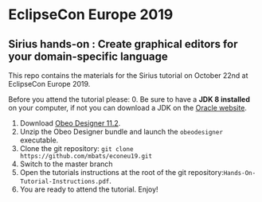 # EclipseCon Europe 2019
## Sirius hands-on : Create graphical editors for your domain-specific language

This repo contains the materials for the Sirius tutorial on October 22nd at EclipseCon Europe 2019.

Before you attend the tutorial please:
0. Be sure to have a **JDK 8 installed** on your computer, if not you can download a JDK on the [Oracle website](https://www.oracle.com/technetwork/java/javase/downloads/jdk8-downloads-2133151.html).
1. Download [Obeo Designer 11.2](https://www.obeodesigner.com/en/download).
2. Unzip the Obeo Designer bundle and launch the `obeodesigner` executable.
3. Clone the git repository: 
`git clone https://github.com/mbats/econeu19.git`
4. Switch to the master branch
5. Open the tutorials instructions at the root of the git repository:`Hands-On-Tutorial-Instructions.pdf`.
6. You are ready to attend the tutorial. Enjoy!
